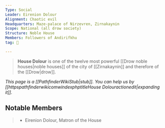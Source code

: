```yaml
---
Type: Social
Leader: Eirenion Dolour
Alignment: Chaotic evil
Headquarters: Maze-palace of Nirzevren, Zirnakaynin
Scope: National (all drow society)
Structure: Noble House
Members: Followers of Andirifkhu
tag: 👥

---
```


> **House Dolour** is one of the twelve most powerful [[Drow noble houses|noble houses]] of the city of [[Zirnakaynin]] and therefore of the [[Drow|drow]].



*This page is a [[PathfinderWikiStub|stub]]. You can help us by [[httpspathfinderwikicomwindexphptitleHouse Dolouractionedit|expanding it]].*


## Notable Members

> - Eirenion Dolour, Matron of the House






